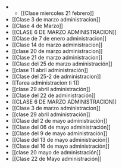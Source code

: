 - - [[Clase miercoles 21 febrero]]
- [[Clase 3 de marzo administracion]]
- [[Clase 4 de Marzo]]
- [[CLASE 6 DE MARZO ADMINISTRACION]]
- [[Clase de 7 de enero administracion]]
- [[Clase 14 de marzo administracion]]
- [[clase 20 de marzo administracion]]
- [[Clase 21 de marzo administracion]]
- [[Clase del 25 de marzo administración]]
- [[clase 11 abril administración]]
- [[Clase del 25-2 de administracion]] 
- [[Tarea administracion ti 1]]
- [[clase 29 abril administración]]
- [[Clase del 22 de administración]]
- [[CLASE 6 DE MARZO ADMINISTRACION]]
- [[Clase 3 de marzo administracion]]
- [[clase 29 abril administración]] 
- [[Clase del 2 de mayo administración]] 
- [[Clase del 06 de mayo administración]] 
- [[Clase del 9 de mayo administración]] 
- [[Clase del 13 de mayo administración]] 
- [[Clase del 16 de mayo administración]] 
- [[clase 20 mayo de administración]] 
- [[Clase 22 de Mayo administración]] 